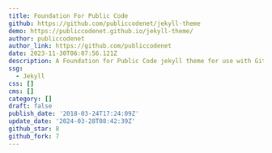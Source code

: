 ```yaml
---
title: Foundation For Public Code
github: https://github.com/publiccodenet/jekyll-theme
demo: https://publiccodenet.github.io/jekyll-theme/
author: publiccodenet
author_link: https://github.com/publiccodenet
date: 2023-11-30T06:07:56.121Z
description: A Foundation for Public Code jekyll theme for use with GitHub pages.
ssg:
  - Jekyll
css: []
cms: []
category: []
draft: false
publish_date: '2018-03-24T17:24:09Z'
update_date: '2024-03-28T08:42:39Z'
github_star: 8
github_fork: 7
---
```

